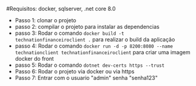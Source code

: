 #Requisitos: docker, sqlserver, .net core 8.0

  - Passo 1: clonar o projeto 
  - passo 2: compilar o projeto para instalar as dependencias
  - passo 3: Rodar o comando ```docker build -t technationfinanceiroclient .```  para realizar o build da aplicação
  - passo 4: Rodar o comando ```docker run -d -p 8200:8080 --name technationclient technationfinanceiroclient``` para criar uma imagem docker do front
  - passo 5: Rodar o comando ```dotnet dev-certs https --trust```
  - Passo 6: Rodar o projeto via docker ou via https
  - Passo 7: Entrar com o usuario "admin" senha "senha123"
